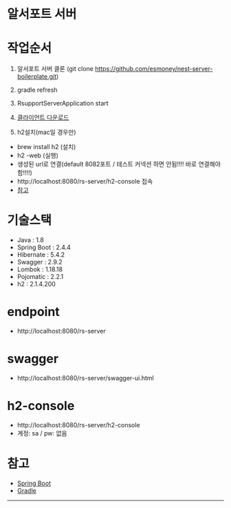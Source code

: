 # 알서포트 서버

# 작업순서

1. 알서포트 서버 클론
   (git clone https://github.com/esmoney/nest-server-boilerplate.git)

2. gradle refresh

3. RsupportServerApplication start

5. [클라이언트 다운로드](https://github.com/esmoney/rsupport-client#readme) 

6. h2설치(mac일 경우만)
 - brew install h2 (설치)
 - h2 -web (실행)
 - 생성된 url로 연결(default 8082포트 / 테스트 커넥션 하면 안됨!!!! 바로 연결해야 함!!!!)
 - http://localhost:8080/rs-server/h2-console 접속
 - [참고](https://jamie95.tistory.com/171)


# 기술스택

- Java : 1.8
- Spring Boot : 2.4.4
- Hibernate : 5.4.2
- Swagger : 2.9.2
- Lombok : 1.18.18
- Pojomatic : 2.2.1
- h2 : 2.1.4.200


# endpoint
- http://localhost:8080/rs-server

# swagger
- http://localhost:8080/rs-server/swagger-ui.html

# h2-console
- http://localhost:8080/rs-server/h2-console
- 계정: sa  / pw: 없음


# 참고
- [Spring Boot](https://spring.io/projects/spring-boot)
- [Gradle](https://docs.gradle.org/current/userguide/userguide.html)

---


